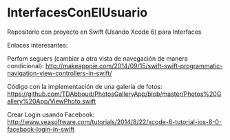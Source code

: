InterfacesConElUsuario
======================

Repositorio con proyecto en Swift (Usando Xcode 6) para Interfaces

Enlaces interesantes:

Perfom seguers (cambiar a otra vista de navegación de manera condicional): http://makeapppie.com/2014/09/15/swift-swift-programmatic-navigation-view-controllers-in-swift/

Código con la implementación de una galería de fotos:
https://github.com/TDAbboud/PhotosGalleryApp/blob/master/Photos%20Gallery%20App/ViewPhoto.swift

Crear Login usando Facebook:
http://www.veasoftware.com/tutorials/2014/8/22/xcode-6-tutorial-ios-8-0-facebook-login-in-swift
